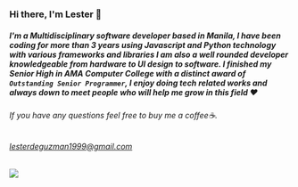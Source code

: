 ### Hi there, I'm Lester 👋
##### I'm a Multidisciplinary software developer based in Manila, I have been coding for more than 3 years using Javascript and Python technology with various frameworks and libraries I am also a well rounded developer knowledgeable from hardware to UI design to software. I finished my Senior High in AMA Computer College with a distinct award of `Outstanding Senior Programmer`, I enjoy doing tech related works and always down to meet people who will help me grow in this field ❤

###### If you have any questions feel free to buy me a coffee☕.
###### lesterdeguzman1999@gmail.com

<!--
**Lester016/Lester016** is a ✨ _special_ ✨ repository because its `README.md` (this file) appears on your GitHub profile.

Here are some ideas to get you started:

- 🔭 I’m currently working on ...
- 🌱 I’m currently learning ...
- 👯 I’m looking to collaborate on ...
- 🤔 I’m looking for help with ...
- 💬 Ask me about ...
- 📫 How to reach me: ...
- 😄 Pronouns: ...
- ⚡ Fun fact: ...
-->


![](https://komarev.com/ghpvc/?username=Lester016)
